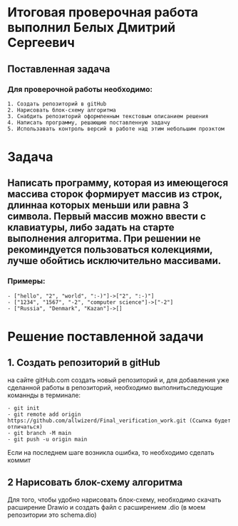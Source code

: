 # Итоговая проверочная работа выполнил Белых Дмитрий Сергеевич
## Поставленная задача
### Для проверочной работы необходимо:
    1. Создать репозиторий в gitHub 
    2. Нарисовать блок-схему алгоритма
    3. Снабдить репозиторий оформленным текстовым описанием решения
    4. Написать программу, решающию поставленную задачу
    5. Использавать контроль версий в работе над этим небольшим проэктом
# Задача
## Написать программу, которая из имеющегося массива сторок формирует массив  из строк, длиннаа которых меньши или равна 3 символа. Первый массив можно ввести с клавиатуры, либо задать на старте выполнения алгоритма. При решении не рекоминдуется пользоваться колекциями, лучше обойтись исключительно массивами.
### Примеры:
    - ["hello", "2", "world", ":-)"]->["2", ":-)"]
    - ["1234", "1567", "-2", "computer science"]->["-2"]
    - ["Russia", "Denmark", "Kazan"]->[] 

    
# Решение поставленной задачи    
## 1. Создать репозиторий в gitHub 
на сайте gitHub.com создать новый репозиторий и, для добавления уже сделанной работы в репозиторий, необходимо выполнитьследующие команнды в терминале:

    - git init
    - git remote add origin https://github.com/allwizerd/Final_verification_work.git (Ссылка будет отличаться)
    - git branch -M main
    - git push -u origin main
Если на последнем шаге возникла ошибка, то необходимо сделать коммит 
## 2 Нарисовать блок-схему алгоритма
Для того, чтобы удобно нарисовать блок-схему, необходимо скачать расширение Drawio и создать файл с расширением .dio (в моем репозитории это schema.dio)
